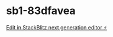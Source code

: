 # sb1-83dfavea

[Edit in StackBlitz next generation editor ⚡️](https://stackblitz.com/~/github.com/DAVY-91540/sb1-83dfavea)